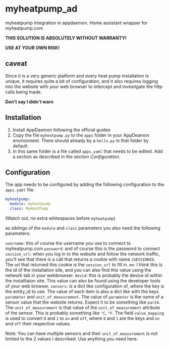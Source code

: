 myheatpump_ad
=============

myheatpump integration in appdaemon. Home assistant wrapper for myheatpump.com

**THIS SOLUTION IS ABSOLUTELY WITHOUT WARRANTY!**

**USE AT YOUR OWN RISK!**

caveat
------
Since it is a very generic platform and every heat pump installation is unique,
it requires quite a bit of configuration, and it also requires logging into the
website with your web browser to intercept and investigate the http calls being
made.

**Don't say I didn't warn**

Installation
------------
1. Install AppDaemon following the official guides
2. Copy the file `myheatpump.py` to the `apps` folder in your AppDeamon
   environment. There should already by a `hello.py` in that folder by default.
3. In this same folder is a file called `apps.yaml` that needs to be edited.
   Add a section as described in the section _Configuration_.

Configuration
-------------
The app needs to be configured by adding the following configuration to the 
`apps.yaml` file:
```yaml
myheatpump:
  module: myheatpump
  class: MyHeatPump
```
(Watch out, no extra whitespaces before `myheatpump`)

as siblings of the `module` and `class` parameters you also need the following 
parameters:

`username`: this of course the username you use to connect to myheatpump.com
`password`: and of course this is the password to connect
`session_url`: when you log in to the website and follow the network traffic, 
  you'll see that there is a call that returns a cookie with name `JSESSIONID`.
  The url that returned this cookie is the `session_url` to fill in.
`mn`: I think this is the id of the installation site, and you can also find 
  this value using the network tab in your webbrowser.
`devid`: this is probably the device id within the installtaion site. This value
  can also be found using the developer tools of your web browser.
`sensors`: is a dict like configuration of, where the key is the entity_id to 
  use. The value of each item is also a dict like with the keys `parameter` and 
  `unit_of_measurement`. The value of `parameter` is the name of a sensor value
  that the website returns. Expect it to be something like `par24`. The 
  `unit_of_measurement` is that value of the `unit_of_measurement` attribute of
  the sensor. This is probably something like `°C`, `°F`. The field 
  `value_mapping` is used to convert `0` and `1` to `on` and `off`, where `0`
  and `1` are the keys and `on` and `off` their respective values.

Note: You can have multiple sensors and their `unit_of_measurement` is not limited to
the 2 values I described. Use anything you need here.
